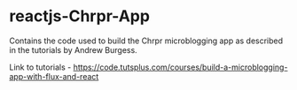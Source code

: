 # reactjs-Chrpr-App
Contains the code used to build the Chrpr microblogging app as described in the tutorials by Andrew Burgess.

Link to tutorials - https://code.tutsplus.com/courses/build-a-microblogging-app-with-flux-and-react
